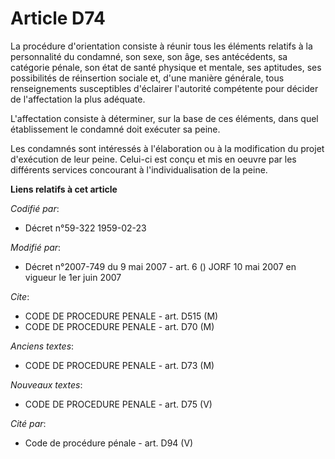 # Article D74

La procédure d'orientation consiste à réunir tous les éléments relatifs à la personnalité du condamné, son sexe, son âge, ses
antécédents, sa catégorie pénale, son état de santé physique et mentale, ses aptitudes, ses possibilités de réinsertion
sociale et, d'une manière générale, tous renseignements susceptibles d'éclairer l'autorité compétente pour décider de
l'affectation la plus adéquate.

L'affectation consiste à déterminer, sur la base de ces éléments, dans quel établissement le condamné doit exécuter sa peine.

Les condamnés sont intéressés à l'élaboration ou à la modification du projet d'exécution de leur peine. Celui-ci est conçu et
mis en oeuvre par les différents services concourant à l'individualisation de la peine.

**Liens relatifs à cet article**

_Codifié par_:

  - Décret n°59-322 1959-02-23

_Modifié par_:

  - Décret n°2007-749 du 9 mai 2007 - art. 6 () JORF 10 mai 2007 en vigueur le 1er juin 2007

_Cite_:

  - CODE DE PROCEDURE PENALE - art. D515 (M)
  - CODE DE PROCEDURE PENALE - art. D70 (M)

_Anciens textes_:

  - CODE DE PROCEDURE PENALE - art. D73 (M)

_Nouveaux textes_:

  - CODE DE PROCEDURE PENALE - art. D75 (V)

_Cité par_:

  - Code de procédure pénale - art. D94 (V)
